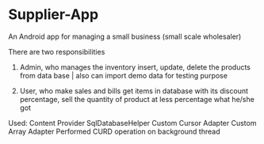 # Supplier-App
An Android app for managing a small business (small scale wholesaler)

There are two responsibilities
1) Admin, who manages the inventory
 insert, update, delete the products from data base | also can import demo data for testing purpose
 
2) User, who make sales and bills
 get items in database with its discount percentage, sell the quantity of product at less percentage what he/she got
 
 
 Used: 
      Content Provider
      SqlDatabaseHelper
      Custom Cursor Adapter
      Custom Array Adapter
      Performed CURD operation on background thread
